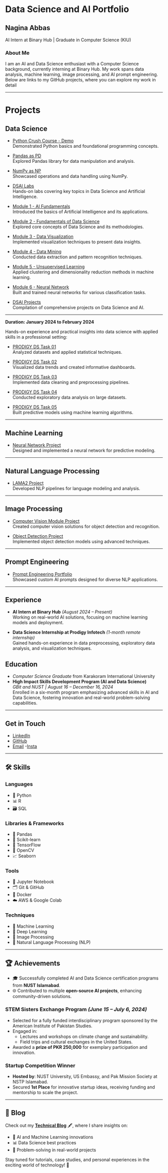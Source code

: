 # Data Science and AI Portfolio

## Nagina Abbas
AI Intern at Binary Hub | Graduate in Computer Science (KIU)

### About Me
I am an AI and Data Science enthusiast with a Computer Science background, currently interning at Binary Hub. My work spans data analysis, machine learning, image processing, and AI prompt engineering. Below are links to my GitHub projects, where you can explore my work in detail

---
# Projects

## Data Science
- [Python Crush Course - Demo](https://github.com/NaginaAbbas/python-crush-course.-Demo)  
  Demonstrated Python basics and foundational programming concepts.

- [Pandas as PD](https://github.com/NaginaAbbas/pandas-as-pd)  
  Explored Pandas library for data manipulation and analysis.

- [NumPy as NP](https://github.com/NaginaAbbas/numpy-as-np)  
  Showcased operations and data handling using NumPy.

- [DSAI Labs](https://github.com/NaginaAbbas/DSAI-labs)  
  Hands-on labs covering key topics in Data Science and Artificial Intelligence.

- [Module 1 - AI Fundamentals](https://github.com/NaginaAbbas/Module-1---AI-Fundamentals)  
  Introduced the basics of Artificial Intelligence and its applications.

- [Module 2 - Fundamentals of Data Science](https://github.com/NaginaAbbas/Module-2---Fundamentals-of-Data-Science)  
  Explored core concepts of Data Science and its methodologies.

- [Module 3 - Data Visualization](https://github.com/NaginaAbbas/Module-3---Data-Visualization)  
  Implemented visualization techniques to present data insights.

- [Module 4 - Data Mining](https://github.com/NaginaAbbas/Module-4-Data-Mining)  
  Conducted data extraction and pattern recognition techniques.

- [Module 5 - Unsupervised Learning](https://github.com/NaginaAbbas/Module-5-Unsupervised-Learning)  
  Applied clustering and dimensionality reduction methods in machine learning.

- [Module 6 - Neural Network](https://github.com/NaginaAbbas/Module-6-Neural-Network)  
  Built and trained neural networks for various classification tasks.

- [DSAI Projects](https://github.com/NaginaAbbas/DSAI-Projects)  
  Compilation of comprehensive projects on Data Science and AI.

---

**Duration: January 2024 to February 2024**

Hands-on experience and practical insights into data science with applied skills in a professional setting:

- [PRODIGY DS Task 01](https://github.com/NaginaAbbas/-PRODIGY_DS_Task-01)  
  Analyzed datasets and applied statistical techniques.

- [PRODIGY DS Task 02](https://github.com/NaginaAbbas/-PRODIGY_DS_Task-02)  
  Visualized data trends and created informative dashboards.

- [PRODIGY DS Task 03](https://github.com/NaginaAbbas/-PRODIGY_DS_Task-03)  
  Implemented data cleaning and preprocessing pipelines.

- [PRODIGY DS Task 04](https://github.com/NaginaAbbas/-PRODIGY_DS_Task-04)  
  Conducted exploratory data analysis on large datasets.

- [PRODIGY DS Task 05](https://github.com/NaginaAbbas/-PRODIGY_DS_Task-05)  
  Built predictive models using machine learning algorithms.

---

## Machine Learning
- [Neural Network Project](https://github.com/NaginaAbbas/Neural_Network-project/blob/main/neural_network.ipynb)  
  Designed and implemented a neural network for predictive modeling.

---

## Natural Language Processing
- [LAMA2 Project](https://github.com/NaginaAbbas/NLP/blob/main/LAMA2_PROJECT.ipynb)  
  Developed NLP pipelines for language modeling and analysis.

---

## Image Processing
- [Computer Vision Module Project](https://github.com/NaginaAbbas/Computer-Vision-Module-Project)  
  Created computer vision solutions for object detection and recognition.

- [Object Detection Project](https://github.com/NaginaAbbas/object-detection-project/blob/main/Untitled74%20(1).ipynb)  
  Implemented object detection models using advanced techniques.

---

## Prompt Engineering
- [Prompt Engineering Portfolio](https://naginaabbas.github.io/prompt-engineering-portfolio/)  
  Showcased custom AI prompts designed for diverse NLP applications.
---

## Experience
- **AI Intern at Binary Hub** *(August 2024 – Present)*  
  Working on real-world AI solutions, focusing on machine learning models and deployment.

- **Data Science Internship at Prodigy Infotech** *(1-month remote internship)*  
  Gained hands-on experience in data preprocessing, exploratory data analysis, and visualization techniques.

  
## Education
- *Computer Science Graduate* from Karakoram International University
- **High Impact Skills Development Program (AI and Data Science)**  
  *GBit and NUST | August 16 – December 16, 2024*  
  Enrolled in a six-month program emphasizing advanced skills in AI and Data Science, fostering innovation and real-world problem-solving capabilities.
---

## Get in Touch
- [LinkedIn](https://www.linkedin.com/in/nagina-abbas-1ab1b2283/)
- [GitHub](https://github.com/NaginaAbbas)
- [Email](naginaabbas890@gmail.com)
-[Insta](https://www.instagram.com/nagina_abbas5/?hl=en)
---

## 🛠️ Skills  
### **Languages**  
- 🐍 Python  
- 📊 R  
- 🗃️ SQL  

### **Libraries & Frameworks**  
- 🐼 Pandas  
- 🤖 Scikit-learn  
- 🔮 TensorFlow  
- 🎥 OpenCV  
- 📈 Seaborn  

### **Tools**  
- 📓 Jupyter Notebook  
- 🗂️ Git & GitHub  
- 🐳 Docker  
- ☁️ AWS & Google Colab  

### **Techniques**  
- 🤖 Machine Learning  
- 🧠 Deep Learning  
- 🎨 Image Processing  
- 💬 Natural Language Processing (NLP)  

---

## 🏆 Achievements  
- 🎓 Successfully completed AI and Data Science certification programs from **NUST Islamabad**.  
- 🌐 Contributed to multiple **open-source AI projects**, enhancing community-driven solutions.  
### **STEM Sisters Exchange Program** *(June 15 – July 6, 2024)*  
- Selected for a fully funded interdisciplinary program sponsored by the American Institute of Pakistan Studies.  
- Engaged in:  
  - Lectures and workshops on climate change and sustainability.  
  - Field trips and cultural exchanges in the United States.  
- Awarded a **prize of PKR 250,000** for exemplary participation and innovation.  

### **Startup Competition Winner**  
- **Hosted by**: NUST University, US Embassy, and Pak Mission Society at NSTP Islamabad.  
- Secured **1st Place** for innovative startup ideas, receiving funding and mentorship to scale the project.  
---

## 📝 Blog  
Check out my [**Technical Blog**](https://www.instagram.com/nagina_abbas5/?hl=en) 🖋️, where I share insights on:  
- 🚀 AI and Machine Learning innovations  
- 📊 Data Science best practices  
- 🧩 Problem-solving in real-world projects  

Stay tuned for tutorials, case studies, and personal experiences in the exciting world of technology! 🌟
